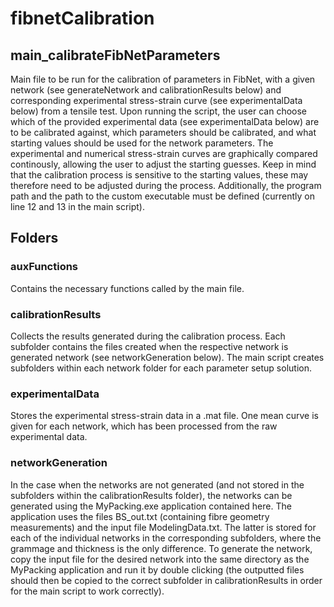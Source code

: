 # fibnetCalibration

## main_calibrateFibNetParameters
Main file to be run for the calibration of parameters in FibNet, with a given network (see generateNetwork and calibrationResults below) and corresponding experimental stress-strain curve (see experimentalData below) from a tensile test. Upon running the script, the user can choose which of the provided experimental data (see experimentalData below) are to be calibrated against, which parameters should be calibrated, and what starting values should be used for the network parameters. The experimental and numerical stress-strain curves are graphically compared continously, allowing the user to adjust the starting guesses. Keep in mind that the calibration process is sensitive to the starting values, these may therefore need to be adjusted during the process. Additionally, the program path and the path to the custom executable must be defined (currently on line 12 and 13 in the main script).

## Folders
### auxFunctions
Contains the necessary functions called by the main file.
### calibrationResults
Collects the results generated during the calibration process. Each subfolder contains the files created when the respective network is generated network (see networkGeneration below). The main script creates subfolders within each network folder for each parameter setup solution.
### experimentalData
Stores the experimental stress-strain data in a .mat file. One mean curve is given for each network, which has been processed from the raw experimental data.
### networkGeneration
In the case when the networks are not generated (and not stored in the subfolders within the calibrationResults folder), the networks can be generated using the MyPacking.exe application contained here. The application uses the files BS_out.txt (containing fibre geometry measurements) and the input file ModelingData.txt. The latter is stored for each of the individual networks in the corresponding subfolders, where the grammage and thickness is the only difference. To generate the network, copy the input file for the desired network into the same directory as the MyPacking application and run it by double clicking (the outputted files should then be copied to the correct subfolder in calibrationResults in order for the main script to work correctly).

